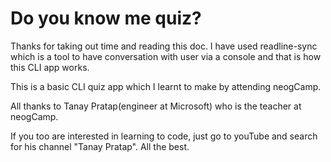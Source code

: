 # Do you know me quiz?

Thanks for taking out time and reading this doc. I have used readline-sync which is a tool to have conversation with user via a console and that is how this CLI app works. 

This is a basic CLI quiz app which I learnt to make by attending neogCamp. 

All thanks to Tanay Pratap(engineer at Microsoft) who is the teacher at neogCamp. 

If you too are interested in learning to code, just go to youTube and search for his channel "Tanay Pratap". All the best. 